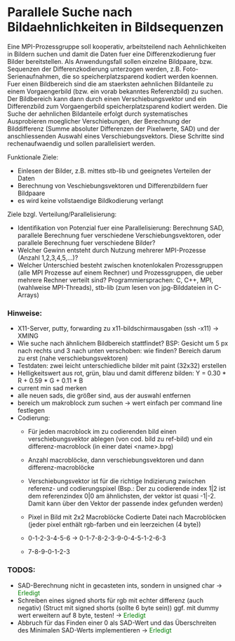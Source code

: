 # Parallele Suche nach Bildaehnlichkeiten in Bildsequenzen

Eine MPI-Prozessgruppe soll kooperativ, arbeitsteilend nach Aehnlichkeiten in Bildern suchen und damit die Daten
fuer eine Differenzkodierung 
fuer Bilder bereitstellen. Als Anwendungsfall sollen einzelne Bildpaare, bzw. Sequenzen der Differenzkodierung unterzogen werden, z.B. Foto-Serienaufnahmen,
die so speicherplatzsparend kodiert werden koennen. 
Fuer einen Bildbereich sind die am staerksten aehnlichen Bildanteile zu einem
Vorgaengerbild (bzw. ein vorab bekanntes Referenzbild) zu suchen. 
Der Bildbereich kann dann durch einen Verschiebungsvektor und ein Differenzbild zum
Vorgaengerbild speicherplatzsparend kodiert werden. 
Die Suche der aehnlichen Bildanteile erfolgt durch systematisches Ausprobieren
moeglicher Verschiebungen, der Berechnung der Bilddifferenz 
(Summe absoluter Differenzen der Pixelwerte, SAD) und der anschliessenden Auswahl eines Verschiebungsvektors. 
Diese Schritte sind rechenaufwaendig und sollen parallelisiert werden. 

Funktionale Ziele:
* 	Einlesen der Bilder, z.B. mittes stb-lib und geeignetes Verteilen der Daten
* 	Berechnung von Veschiebungsvektoren und Differenzbildern fuer Bildpaare
*	es wird keine vollstaendige Bildkodierung verlangt 


Ziele bzgl. Verteilung/Parallelisierung:
* 	Identifikation von Potenzial fuer eine Parallelisierung: Berechnung SAD, parallele Berechnung fuer verschiedene Verschiebungsvektoren, 
	oder parallele Berechnung fuer verschiedene Bilder? 
* 	Welcher Gewinn entsteht durch Nutzung mehrerer MPI-Prozesse (Anzahl 1,2,3,4,5,...)?
*	Welcher Unterschied besteht zwischen knotenlokalen Prozessgruppen (alle MPI Prozesse auf einem Rechner) und Prozessgruppen, die ueber mehrere Rechner verteilt sind?
Programmiersprachen: C, C++, MPI, (wahlweise MPI-Threads), stb-lib (zum lesen von jpg-Bilddateien in C-Arrays)



### Hinweise:
* X11-Server, putty, forwarding zu x11-bildschirmausgaben (ssh -x11)
  -> XMING
* Wie suche nach ähnlichem Bildbereich stattfindet? BSP: Gesicht um 5 px nach rechts und 3 nach unten verschoben: wie finden? Bereich darum zu erst (nahe verschiebungsvektoren)
* Testdaten: zwei leicht unterschiedliche bilder mit paint (32x32) erstellen
* Helligkeitswert aus rot, grün, blau und damit differenz bilden: Y = 0.30 * R + 0.59 * G + 0.11 * B
* current min sad merken
* alle neuen sads, die größer sind, aus der auswahl entfernen
* bereich um makroblock zum suchen -> wert einfach per command line festlegen
* Codierung:
  * Für jeden macroblock im zu codierenden bild einen verschiebungsvektor ablegen (von cod. bild zu ref-bild) und ein differenz-macroblock (in einer datei \<name>.bpg)
  * Anzahl macroblöcke, dann verschiebungsvektoren und dann differenz-macroblöcke
  * Verschiebungsvektor ist für die richtige Indizierung zwischen referenz- und codierungspixel (Bsp.: Der zu codierende index 1|2 ist dem referenzindex 0|0 am ähnlichsten, der vektor ist quasi -1|-2. Damit kann über den Vektor der passende index gefunden werden)

  * Pixel in Bild mit 2x2 Macroblöcke     Codierte Datei nach Macroblöcken (jeder pixel enthält rgb-farben und ein leerzeichen (4 byte))
  * 0-1-2-3-4-5-6                     ->  0-1-7-8-2-3-9-0-4-5-1-2-6-3
  * 7-8-9-0-1-2-3

<!--
  Offen:
  <span style="color: red;">Offen</span>

  Erledigt:
  <span style="color: green;">Erledigt</span>
-->

### TODOS: 
* SAD-Berechnung nicht in gecasteten ints, sondern in unsigned char -> <span style="color: green;">Erledigt</span>
* Schreiben eines signed shorts für rgb mit echter differenz (auch negativ) (Struct mit signed shorts (sollte 6 byte sein)) ggf. mit dummy wert erweitern auf 8 byte, testen! -> <span style="color: green;">Erledigt</span>
* Abbruch für das Finden einer 0 als SAD-Wert und das Überschreiten des Minimalen SAD-Werts implementieren -> <span style="color: green;">Erledigt</span>